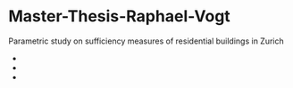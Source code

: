# Master-Thesis-Raphael-Vogt
Parametric study on sufficiency measures of residential buildings in Zurich


* 
*
*
